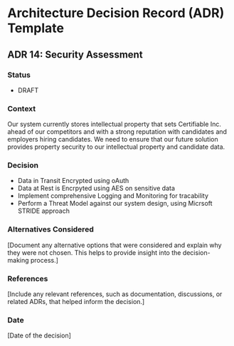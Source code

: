 # Architecture Decision Record (ADR) Template

## ADR 14: Security Assessment

### Status
- DRAFT

### Context
Our system currently stores intellectual property that sets Certifiable Inc. ahead of our competitors and with a strong reputation with candidates and employers hiring candidates.
We need to ensure that our future solution provides property security to our intellectual property and candidate data.

### Decision

 -  Data in Transit Encrypted using oAuth
 -  Data at Rest is Encrpyted using AES on sensitive data
 -  Implement comprehensive Logging and Monitoring for tracability
 -  Perform a Threat Model against our system design, using Micrsoft STRIDE approach


### Alternatives Considered
[Document any alternative options that were considered and explain why they were not chosen. This helps to provide insight into the decision-making process.]

### References
[Include any relevant references, such as documentation, discussions, or related ADRs, that helped inform the decision.]

### Date
[Date of the decision]
